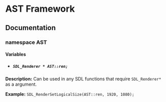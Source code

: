 # AST Framework
## Documentation
### namespace AST
#### Variables
- ##### `SDL_Renderer * AST::ren;`

**Description:** Can be used in any SDL functions that require `SDL_Renderer*` as a argument.

**Example:** `SDL_RenderSetLogicalSize(AST::ren, 1920, 1080);`